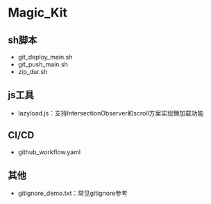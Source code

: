 # Magic_Kit
## sh脚本
- git_deploy_main.sh
- git_push_main.sh
- zip_dur.sh
## js工具
- lazyload.js：支持IntersectionObserver和scroll方案实现懒加载功能
## CI/CD
- github_workflow.yaml
## 其他
- gitignore_demo.txt：常见gitignore参考
